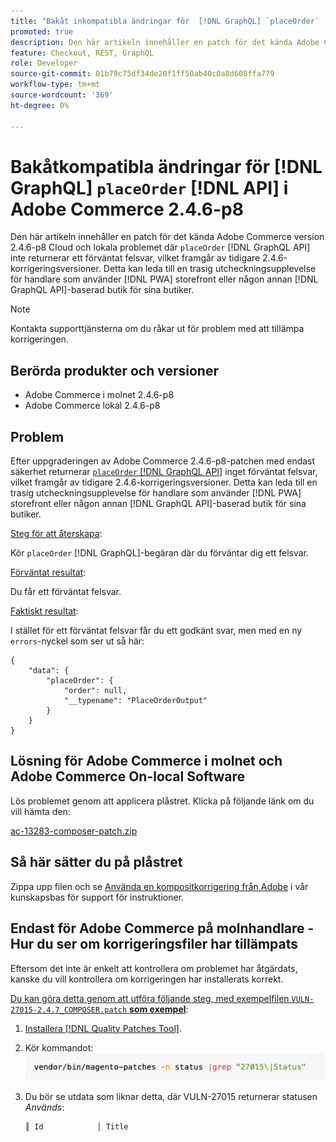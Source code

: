```yaml
---
title: "Bakåt inkompatibla ändringar för  [!DNL GraphQL] `placeOrder` [!DNL API] i Adobe Commerce 2.4.6-p8"
promoted: true
description: Den här artikeln innehåller en patch för det kända Adobe Commerce version 2.4.6-p8 Cloud och lokala problemet där placeOrder  [!DNL GraphQL API] inte returnerar ett förväntat felsvar, vilket framgår av tidigare 2.4.6-korrigeringsversioner. Detta kan leda till en trasig utcheckningsupplevelse för handlare som använder PWA storefront eller någon annan  [!DNL GraphQL API]-baserad butik för sina butiker.
feature: Checkout, REST, GraphQL
role: Developer
source-git-commit: 01b79c75df34de20f1ff50ab40c0a8d608ffa779
workflow-type: tm+mt
source-wordcount: '369'
ht-degree: 0%

---
```


# Bakåtkompatibla ändringar för [!DNL GraphQL] `placeOrder` [!DNL API] i Adobe Commerce 2.4.6-p8

Den här artikeln innehåller en patch för det kända Adobe Commerce version 2.4.6-p8 Cloud och lokala problemet där `placeOrder` [!DNL GraphQL API] inte returnerar ett förväntat felsvar, vilket framgår av tidigare 2.4.6-korrigeringsversioner. Detta kan leda till en trasig utcheckningsupplevelse för handlare som använder [!DNL PWA] storefront eller någon annan [!DNL GraphQL API]-baserad butik för sina butiker.

>[!NOTE]
>
>Kontakta supporttjänsterna om du råkar ut för problem med att tillämpa korrigeringen.

## Berörda produkter och versioner

* Adobe Commerce i molnet 2.4.6-p8
* Adobe Commerce lokal 2.4.6-p8

## Problem

Efter uppgraderingen av Adobe Commerce 2.4.6-p8-patchen med endast säkerhet returnerar [`placeOrder` [!DNL GraphQL API]](https://developer.adobe.com/commerce/webapi/graphql/schema/cart/mutations/place-order/) inget förväntat felsvar, vilket framgår av tidigare 2.4.6-korrigeringsversioner. Detta kan leda till en trasig utcheckningsupplevelse för handlare som använder [!DNL PWA] storefront eller någon annan [!DNL GraphQL API]-baserad butik för sina butiker.

<u>Steg för att återskapa</u>:

Kör `placeOrder` [!DNL GraphQL]-begäran där du förväntar dig ett felsvar.

<u>Förväntat resultat</u>:

Du får ett förväntat felsvar.

<u>Faktiskt resultat</u>:

I stället för ett förväntat felsvar får du ett godkänt svar, men med en ny `errors`-nyckel som ser ut så här:

```
{
    "data": {
        "placeOrder": {
            "order": null,
            "__typename": "PlaceOrderOutput"
        }
    }
}
```

## Lösning för Adobe Commerce i molnet och Adobe Commerce On-local Software

Lös problemet genom att applicera plåstret.
Klicka på följande länk om du vill hämta den:

[ac-13283-composer-patch.zip](assets/ac-13283-composer-patch.zip)

## Så här sätter du på plåstret

Zippa upp filen och se [Använda en kompositkorrigering från Adobe](https://experienceleague.adobe.com/docs/commerce-knowledge-base/kb/how-to/how-to-apply-a-composer-patch-provided-by-magento.html) i vår kunskapsbas för support för instruktioner.

## Endast för Adobe Commerce på molnhandlare - Hur du ser om korrigeringsfiler har tillämpats

Eftersom det inte är enkelt att kontrollera om problemet har åtgärdats, kanske du vill kontrollera om korrigeringen har installerats korrekt.

<u>Du kan göra detta genom att utföra följande steg, med exempelfilen `VULN-27015-2.4.7_COMPOSER.patch` **som exempel</u>**:

1. [Installera  [!DNL Quality Patches Tool]](https://experienceleague.adobe.com/docs/commerce-operations/tools/quality-patches-tool/usage.html).
1. Kör kommandot:<br>
   ![ac-13283-tell-if-patch-applied-code](assets/cve-2024-34102-tell-if-patch-applied-code.png)
1. Du bör se utdata som liknar detta, där VULN-27015 returnerar statusen *Används*:

   ```bash
   ║ Id            │ Title                                                        │ Category        │ Origin                 │ Status      │ Details                                          ║ ║ N/A           │ ../m2-hotfixes/VULN-27015-2.4.7_COMPOSER_patch.patch      │ Other           │ Local                  │ Applied     │ Patch type: Custom                                
   ```

<!-- For Step 2:
     ```bash
    vendor/bin/magento-patches -n status |grep "27015\|Status"
     ```
-->

